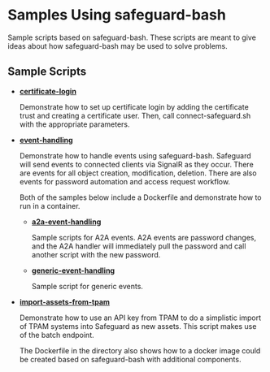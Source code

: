 Samples Using safeguard-bash
============================

Sample scripts based on safeguard-bash. These scripts are meant
to give ideas about how safeguard-bash may be used to solve
problems.

## Sample Scripts
- **[certificate-login](certificate-login)**

  Demonstrate how to set up certificate login by adding the certificate
  trust and creating a certificate user. Then, call connect-safeguard.sh
  with the appropriate parameters.

- **[event-handling](event-handling)**

  Demonstrate how to handle events using safeguard-bash. Safeguard will
  send events to connected clients via SignalR as they occur. There are
  events for all object creation, modification, deletion. There are also
  events for password automation and access request workflow.

  Both of the samples below include a Dockerfile and demonstrate how to
  run in a container.

  - **[a2a-event-handling](event-handling/a2a-event-handling)**

    Sample scripts for A2A events. A2A events are password changes, and the
    A2A handler will immediately pull the password and call another script
    with the new password.

  - **[generic-event-handling](event-handling/generic-event-handling)**

    Sample script for generic events.

- **[import-assets-from-tpam](import-assets-from-tpam)**

  Demonstrate how to use an API key from TPAM to do a simplistic import
  of TPAM systems into Safeguard as new assets. This script makes use
  of the batch endpoint.

  The Dockerfile in the directory also shows how to a docker image could be
  created based on safeguard-bash with additional components.
